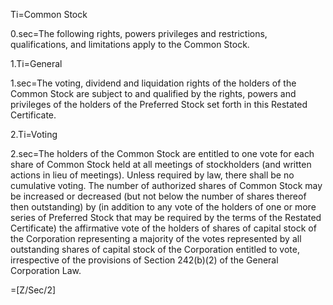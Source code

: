 Ti=Common Stock

0.sec=The following rights, powers privileges and restrictions, qualifications, and limitations apply to the Common Stock.  

1.Ti=General

1.sec=The voting, dividend and liquidation rights of the holders of the Common Stock are subject to and qualified by the rights, powers and privileges of the holders of the Preferred Stock set forth in this Restated Certificate.

2.Ti=Voting

2.sec=The holders of the Common Stock are entitled to one vote for each share of Common Stock held at all meetings of stockholders (and written actions in lieu of meetings).  Unless required by law, there shall be no cumulative voting.  The number of authorized shares of Common Stock may be increased or decreased (but not below the number of shares thereof then outstanding) by (in addition to any vote of the holders of one or more series of Preferred Stock that may be required by the terms of the Restated Certificate) the affirmative vote of the holders of shares of capital stock of the Corporation representing a majority of the votes represented by all outstanding shares of capital stock of the Corporation entitled to vote, irrespective of the provisions of Section 242(b)(2) of the General Corporation Law.

=[Z/Sec/2]